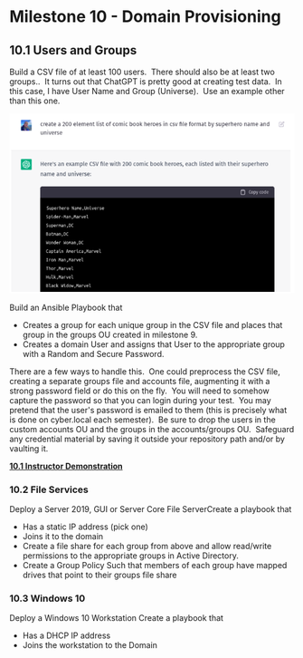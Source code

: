 # Milestone 10 - Domain Provisioning

## 10.1 Users and Groups
Build a CSV file of at least 100 users.  There should also be at least two groups..  It turns out that ChatGPT is pretty good at creating test data.  In this case, I have User Name and Group (Universe).  Use an example other than this one.

![1.png](./Images/1.png)

Build an Ansible Playbook that 
*   Creates a group for each unique group in the CSV file and places that group in the groups OU created in milestone 9.
*   Creates a domain User and assigns that User to the appropriate group with a Random and Secure Password.

  There are a few ways to handle this.  One could preprocess the CSV file, creating a separate groups file and accounts file, augmenting it with a strong password field or do this on the fly.  You will need to somehow capture the password so that you can login during your test.  You may pretend that the user's password is emailed to them (this is precisely what is done on cyber.local each semester).  Be sure to drop the users in the custom accounts OU and the groups in the accounts/groups OU.  Safeguard any credential material by saving it outside your repository path and/or by vaulting it.

**[10.1 Instructor Demonstration](https://drive.google.com/file/d/1i45I3HCHPVPUc4hOcjcOiBhXd0qcWy_6/view?usp=sharing)**

<!--StartFragment-->

### 10.2 File Services
Deploy a Server 2019, GUI or Server Core File ServerCreate a playbook that
*   Has a static IP address (pick one)
*   Joins it to the domain
*   Create a file share for each group from above and allow read/write permissions to the appropriate groups in Active Directory.
*   Create a Group Policy Such that members of each group have mapped drives that point to their groups file share

### 10.3 Windows 10
Deploy a Windows 10 Workstation
Create a playbook that
*   Has a DHCP IP address
*   Joins the workstation to the Domain
